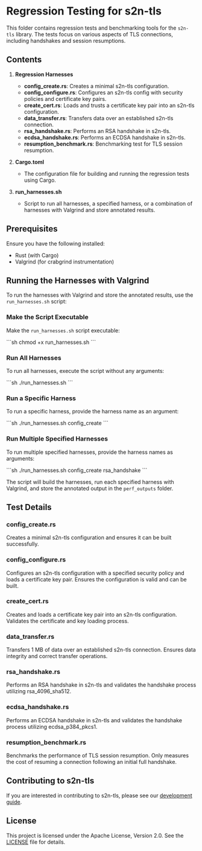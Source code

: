# Regression Testing for s2n-tls

This folder contains regression tests and benchmarking tools for the `s2n-tls` library. The tests focus on various aspects of TLS connections, including handshakes and session resumptions.

## Contents

1. **Regression Harnesses**
   - **config_create.rs**: Creates a minimal s2n-tls configuration.
   - **config_configure.rs**: Configures an s2n-tls config with security policies and certificate key pairs.
   - **create_cert.rs**: Loads and trusts a certificate key pair into an s2n-tls configuration.
   - **data_transfer.rs**: Transfers data over an established s2n-tls connection.
   - **rsa_handshake.rs**: Performs an RSA handshake in s2n-tls.
   - **ecdsa_handshake.rs**: Performs an ECDSA handshake in s2n-tls.
   - **resumption_benchmark.rs**: Benchmarking test for TLS session resumption.

2. **Cargo.toml**
   - The configuration file for building and running the regression tests using Cargo.

3. **run_harnesses.sh**
   - Script to run all harnesses, a specified harness, or a combination of harnesses with Valgrind and store annotated results.


## Prerequisites

Ensure you have the following installed:
- Rust (with Cargo)
- Valgrind (for crabgrind instrumentation)

## Running the Harnesses with Valgrind
To run the harnesses with Valgrind and store the annotated results, use the `run_harnesses.sh` script:

### Make the Script Executable

Make the `run_harnesses.sh` script executable:

\```sh
chmod +x run_harnesses.sh
\```

### Run All Harnesses

To run all harnesses, execute the script without any arguments:

\```sh
./run_harnesses.sh
\```

### Run a Specific Harness

To run a specific harness, provide the harness name as an argument:

\```sh
./run_harnesses.sh config_create
\```

### Run Multiple Specified Harnesses

To run multiple specified harnesses, provide the harness names as arguments:

\```sh
./run_harnesses.sh config_create rsa_handshake
\```

The script will build the harnesses, run each specified harness with Valgrind, and store the annotated output in the `perf_outputs` folder.

## Test Details

### config_create.rs

Creates a minimal s2n-tls configuration and ensures it can be built successfully.

### config_configure.rs

Configures an s2n-tls configuration with a specified security policy and loads a certificate key pair. Ensures the configuration is valid and can be built.

### create_cert.rs

Creates and loads a certificate key pair into an s2n-tls configuration. Validates the certificate and key loading process.

### data_transfer.rs

Transfers 1 MB of data over an established s2n-tls connection. Ensures data integrity and correct transfer operations.

### rsa_handshake.rs

Performs an RSA handshake in s2n-tls and validates the handshake process utilizing rsa_4096_sha512.

### ecdsa_handshake.rs

Performs an ECDSA handshake in s2n-tls and validates the handshake process utilizing ecdsa_p384_pkcs1.

### resumption_benchmark.rs

Benchmarks the performance of TLS session resumption. Only measures the cost of resuming a connection following an initial full handshake.

## Contributing to s2n-tls

If you are interested in contributing to s2n-tls, please see our [development guide](https://github.com/aws/s2n-tls/blob/main/docs/DEVELOPMENT-GUIDE.md).

## License

This project is licensed under the Apache License, Version 2.0. See the [LICENSE](LICENSE) file for details.
